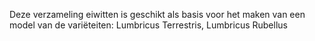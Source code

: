Deze verzameling eiwitten is geschikt 
als basis voor het maken van een model van de variëteiten: Lumbricus Terrestris, Lumbricus Rubellus
